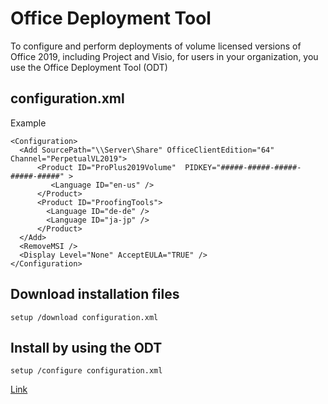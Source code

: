 # Office Deployment Tool
To configure and perform deployments of volume licensed versions of Office 2019, including Project and Visio, for users in your organization, you use the Office Deployment Tool (ODT)

## configuration.xml
Example
```
<Configuration>
  <Add SourcePath="\\Server\Share" OfficeClientEdition="64" Channel="PerpetualVL2019">
      <Product ID="ProPlus2019Volume"  PIDKEY="#####-#####-#####-#####-#####" >
         <Language ID="en-us" />
      </Product>
      <Product ID="ProofingTools">
        <Language ID="de-de" />
        <Language ID="ja-jp" />
      </Product>
  </Add>
  <RemoveMSI />
  <Display Level="None" AcceptEULA="TRUE" />  
</Configuration>
```
## Download installation files
```
setup /download configuration.xml
```

## Install by using the ODT
```
setup /configure configuration.xml
```

[Link](https://docs.microsoft.com/en-us/deployoffice/office2019/deploy#deploy-languages-for-office-2019 "Deploy Office 2019 (for IT Pros)")
